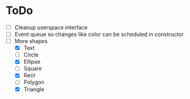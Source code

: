 # ToDo

- [ ] Cleanup userspace interface
- [ ] Event queue so changes like color can be scheduled in constructor
- [ ] More shapes
  - [x] Text
  - [ ] Circle
  - [x] Ellipse
  - [ ] Square
  - [x] Rect
  - [ ] Polygon
  - [x] Triangle